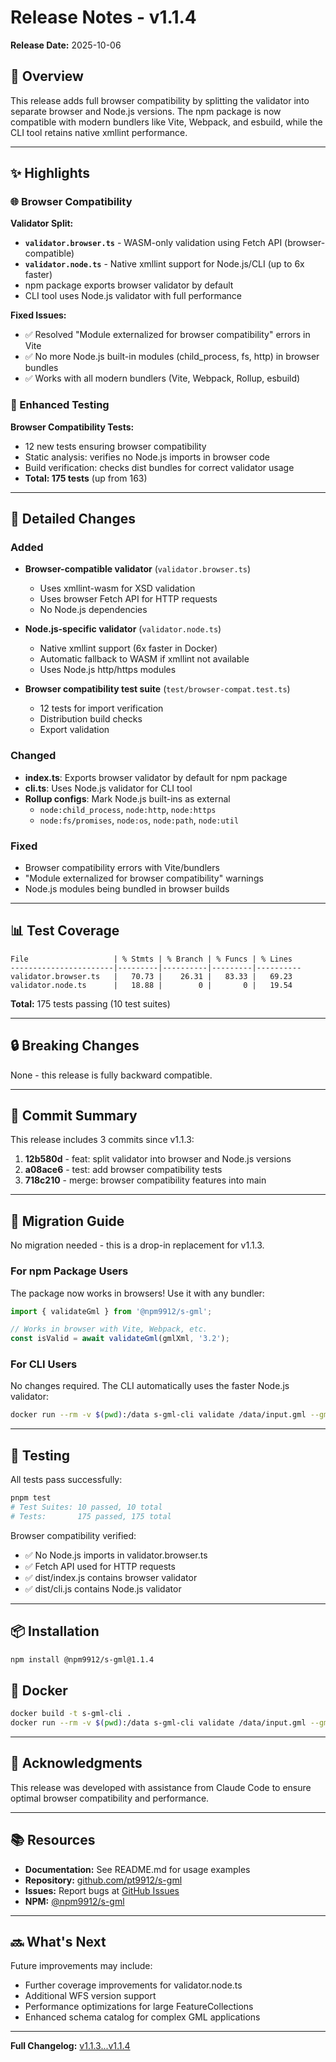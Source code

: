# Release Notes - v1.1.4

**Release Date:** 2025-10-06

## 🎉 Overview

This release adds full browser compatibility by splitting the validator into separate browser and Node.js versions. The npm package is now compatible with modern bundlers like Vite, Webpack, and esbuild, while the CLI tool retains native xmllint performance.

---

## ✨ Highlights

### 🌐 Browser Compatibility

**Validator Split:**
- **`validator.browser.ts`** - WASM-only validation using Fetch API (browser-compatible)
- **`validator.node.ts`** - Native xmllint support for Node.js/CLI (up to 6x faster)
- npm package exports browser validator by default
- CLI tool uses Node.js validator with full performance

**Fixed Issues:**
- ✅ Resolved "Module externalized for browser compatibility" errors in Vite
- ✅ No more Node.js built-in modules (child_process, fs, http) in browser bundles
- ✅ Works with all modern bundlers (Vite, Webpack, Rollup, esbuild)

### 🧪 Enhanced Testing

**Browser Compatibility Tests:**
- 12 new tests ensuring browser compatibility
- Static analysis: verifies no Node.js imports in browser code
- Build verification: checks dist bundles for correct validator usage
- **Total: 175 tests** (up from 163)

---

## 🔧 Detailed Changes

### Added

- **Browser-compatible validator** (`validator.browser.ts`)
  - Uses xmllint-wasm for XSD validation
  - Uses browser Fetch API for HTTP requests
  - No Node.js dependencies

- **Node.js-specific validator** (`validator.node.ts`)
  - Native xmllint support (6x faster in Docker)
  - Automatic fallback to WASM if xmllint not available
  - Uses Node.js http/https modules

- **Browser compatibility test suite** (`test/browser-compat.test.ts`)
  - 12 tests for import verification
  - Distribution build checks
  - Export validation

### Changed

- **index.ts**: Exports browser validator by default for npm package
- **cli.ts**: Uses Node.js validator for CLI tool
- **Rollup configs**: Mark Node.js built-ins as external
  - `node:child_process`, `node:http`, `node:https`
  - `node:fs/promises`, `node:os`, `node:path`, `node:util`

### Fixed

- Browser compatibility errors with Vite/bundlers
- "Module externalized for browser compatibility" warnings
- Node.js modules being bundled in browser builds

---

## 📊 Test Coverage

```
File                   | % Stmts | % Branch | % Funcs | % Lines
-----------------------|---------|----------|---------|----------
validator.browser.ts   |   70.73 |    26.31 |   83.33 |   69.23
validator.node.ts      |   18.88 |        0 |       0 |   19.54
```

**Total:** 175 tests passing (10 test suites)

---

## 🔒 Breaking Changes

None - this release is fully backward compatible.

---

## 📝 Commit Summary

This release includes 3 commits since v1.1.3:

1. **12b580d** - feat: split validator into browser and Node.js versions
2. **a08ace6** - test: add browser compatibility tests
3. **718c210** - merge: browser compatibility features into main

---

## 🚀 Migration Guide

No migration needed - this is a drop-in replacement for v1.1.3.

### For npm Package Users

The package now works in browsers! Use it with any bundler:

```typescript
import { validateGml } from '@npm9912/s-gml';

// Works in browser with Vite, Webpack, etc.
const isValid = await validateGml(gmlXml, '3.2');
```

### For CLI Users

No changes required. The CLI automatically uses the faster Node.js validator:

```bash
docker run --rm -v $(pwd):/data s-gml-cli validate /data/input.gml --gml-version 3.2
```

---

## 🧪 Testing

All tests pass successfully:

```bash
pnpm test
# Test Suites: 10 passed, 10 total
# Tests:       175 passed, 175 total
```

Browser compatibility verified:
- ✅ No Node.js imports in validator.browser.ts
- ✅ Fetch API used for HTTP requests
- ✅ dist/index.js contains browser validator
- ✅ dist/cli.js contains Node.js validator

---

## 📦 Installation

```bash
npm install @npm9912/s-gml@1.1.4
```

## 🐳 Docker

```bash
docker build -t s-gml-cli .
docker run --rm -v $(pwd):/data s-gml-cli validate /data/input.gml --gml-version 3.2
```

---

## 🙏 Acknowledgments

This release was developed with assistance from Claude Code to ensure optimal browser compatibility and performance.

---

## 📚 Resources

- **Documentation:** See README.md for usage examples
- **Repository:** [github.com/pt9912/s-gml](https://github.com/pt9912/s-gml)
- **Issues:** Report bugs at [GitHub Issues](https://github.com/pt9912/s-gml/issues)
- **NPM:** [@npm9912/s-gml](https://www.npmjs.com/package/@npm9912/s-gml)

---

## 🔜 What's Next

Future improvements may include:
- Further coverage improvements for validator.node.ts
- Additional WFS version support
- Performance optimizations for large FeatureCollections
- Enhanced schema catalog for complex GML applications

---

**Full Changelog:** [v1.1.3...v1.1.4](https://github.com/pt9912/s-gml/compare/v1.1.3...v1.1.4)

